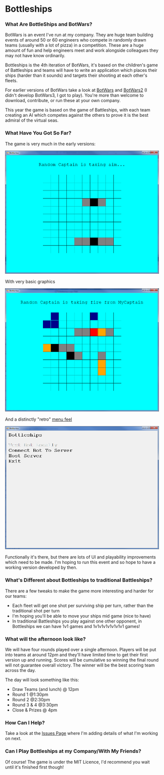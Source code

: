 # Bottleships

### What Are BottleShips and BotWars?
BotWars is an event I've run at my company. They are huge team building events of around 50 or 60 engineers who compete in randomly drawn teams (usually with a lot of pizza) in a competition. These are a huge amount of fun and help engineers meet and work alongside colleagues they may not have know ordinarily.

Bottleships is the 4th iteration of BotWars, it's based on the children's game of Battleships and teams will have to write an application which places their ships (harder than it sounds) and targets their shooting at each other's fleets.

For earlier versions of BotWars take a look at [BotWars](https://github.com/davidseanlittlewood/BeatTheBotsServer) and [BotWars2](https://github.com/ardliath/BotWars2) (I didn't develop BotWars3, I got to play). You're more than welcome to download, contribute, or run these at your own company.

This year the game is based on the game of Battleships, with each team creating an AI which competes against the others to prove it is the best admiral of the virtual seas.

### What Have You Got So Far?

The game is very much in the early versions:

![Botleships Screenshot](/Screenshots/VeryEarlyVersion.png)

With very basic graphics

![Botleships Screenshot](/Screenshots/Firing.png)

And a distinctly "retro" [menu feel](https://github.com/ardliath/Bottleships/issues/12)

![Botleships Screenshot](/Screenshots/Menu.png)

Functionally it's there, but there are lots of UI and playability improvements which need to be made. I'm hoping to run this event and so hope to have a working version developed by then.

### What's Different about Bottleships to traditional Battleships?
There are a few tweaks to make the game more interesting and harder for our teams:
 - Each fleet will get one shot per surviving ship per turn, rather than the traditional shot per turn
 - I'm hoping you'll be able to move your ships mid game (nice to have)
 - In traditional Battleships you play against one other opponent, in Bottleships we can have 1v1 games and 1v1v1v1v1v1v1v1 games!

### What will the afternoon look like?
We will have four rounds played over a single afternoon. Players will be put into teams at around 12pm and they'll have limited time to get their first version up and running. Scores will be cumulative so winning the final round will not guarantee overall victory. The winner will be the best scoring team across the day.

The day will look something like this:
 - Draw Teams (and lunch) @ 12pm
 - Round 1 @1:30pm
 - Round 2 @2:30pm
 - Round 3 & 4 @3:30pm
 - Close & Prizes @ 4pm

### How Can I Help?
Take a look at the [Issues Page](https://github.com/ardliath/Bottleships/issues) where I'm adding details of what I'm working on next.

### Can I Play Bottleships at my Company/With My Friends?
Of course! The game is under the MIT Licence, I'd recommend you wait until it's finished first though!
